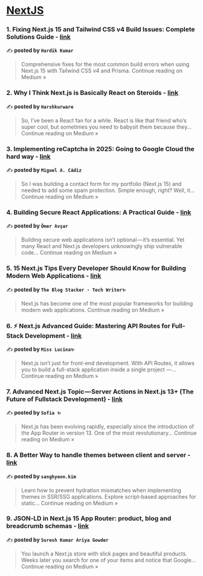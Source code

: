 
<h1><a href=https://medium.com/tag/nextjs/recommended target="_blank" rel="noopener noreferrer">NextJS</a></h1>
<h3>1. Fixing Next.js 15 and Tailwind CSS v4 Build Issues: Complete Solutions Guide - <a href="https://medium.com/@hardikkumarpro0005/fixing-next-js-15-and-tailwind-css-v4-build-issues-complete-solutions-guide-438b0665eabe?source=rss------nextjs-5" target="_blank" rel="noopener noreferrer">link</a></h3>

✍️ **posted by `Hardik Kumar`**

<blockquote>Comprehensive fixes for the most common build errors when using Next.js 15 with Tailwind CSS v4 and Prisma.
Continue reading on Medium »</blockquote>

<h3>2. Why I Think Next.js is Basically React on Steroids - <a href="https://medium.com/@harshkurware03/why-i-think-next-js-is-basically-react-on-steroids-620855980b18?source=rss------nextjs-5" target="_blank" rel="noopener noreferrer">link</a></h3>

✍️ **posted by `Harshkurware`**

<blockquote>So, I’ve been a React fan for a while. React is like that friend who’s super cool, but sometimes you need to babysit them because they…
Continue reading on Medium »</blockquote>

<h3>3. Implementing reCaptcha in 2025: Going to Google Cloud the hard way - <a href="https://macadiz.medium.com/implementing-recaptcha-in-2025-going-to-google-cloud-the-hard-way-45154ed980d4?source=rss------nextjs-5" target="_blank" rel="noopener noreferrer">link</a></h3>

✍️ **posted by `Miguel A. Cádiz`**

<blockquote>So I was building a contact form for my portfolio (Next.js 15) and needed to add some spam protection. Simple enough, right? Well, it…
Continue reading on Medium »</blockquote>

<h3>4. Building Secure React Applications: A Practical Guide - <a href="https://medium.com/@omeravsaroa/building-secure-react-applications-a-practical-guide-3681feb7b5a1?source=rss------nextjs-5" target="_blank" rel="noopener noreferrer">link</a></h3>

✍️ **posted by `Ömer Avşar`**

<blockquote>Building secure web applications isn’t optional — it’s essential. Yet many React and Next.js developers unknowingly ship vulnerable code…
Continue reading on Medium »</blockquote>

<h3>5.  15 Next.js Tips Every Developer Should Know for Building Modern Web Applications - <a href="https://medium.com/@TheblogStacker/15-next-js-tips-every-developer-should-know-for-building-modern-web-applications-1a1c8ec3ad77?source=rss------nextjs-5" target="_blank" rel="noopener noreferrer">link</a></h3>

✍️ **posted by `The Blog Stacker - Tech Writer✨`**

<blockquote>Next.js has become one of the most popular frameworks for building modern web applications.
Continue reading on Medium »</blockquote>

<h3>6. ⚡ Next.js Advanced Guide: Mastering API Routes for Full-Stack Development - <a href="https://medium.com/@MissLucina/next-js-advanced-guide-mastering-api-routes-for-full-stack-development-7dd83404d357?source=rss------nextjs-5" target="_blank" rel="noopener noreferrer">link</a></h3>

✍️ **posted by `Miss Lucina✨`**

<blockquote>Next.js isn’t just for front-end development. With API Routes, it allows you to build a full-stack application inside a single project —…
Continue reading on Medium »</blockquote>

<h3>7.  Advanced Next.js Topic — Server Actions in Next.js 13+ (The Future of Fullstack Development) - <a href="https://medium.com/@Sofia07/advanced-next-js-topic-server-actions-in-next-js-13-the-future-of-fullstack-development-ad2e09bfb6ed?source=rss------nextjs-5" target="_blank" rel="noopener noreferrer">link</a></h3>

✍️ **posted by `Sofia ✨`**

<blockquote>Next.js has been evolving rapidly, especially since the introduction of the App Router in version 13. One of the most revolutionary…
Continue reading on Medium »</blockquote>

<h3>8. A Better Way to handle themes between client and server - <a href="https://medium.com/@sanghyeon.dev/a-better-way-to-handle-themes-between-client-and-server-a1fbe31bbb88?source=rss------nextjs-5" target="_blank" rel="noopener noreferrer">link</a></h3>

✍️ **posted by `sanghyeon.kim`**

<blockquote>Learn how to prevent hydration mismatches when implementing themes in SSR/SSG applications. Explore script-based approaches for static…
Continue reading on Medium »</blockquote>

<h3>9. JSON‑LD in Next.js 15 App Router: product, blog and breadcrumb schemas - <a href="https://medium.com/@sureshdotariya/json-ld-in-next-js-15-app-router-product-blog-and-breadcrumb-schemas-f752b7422c4f?source=rss------nextjs-5" target="_blank" rel="noopener noreferrer">link</a></h3>

✍️ **posted by `Suresh Kumar Ariya Gowder`**

<blockquote>You launch a Next.js store with slick pages and beautiful products. Weeks later you search for one of your items and notice that Google…
Continue reading on Medium »</blockquote>

